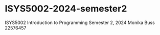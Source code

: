 # ISYS5002-2024-semester2
ISYS5002 Introduction to Programming Semester 2, 2024 Monika Buss 22576457
